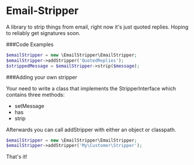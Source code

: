Email-Stripper
==============

A library to strip things from email, right now it's just quoted replies. Hoping to reliably get signatures soon.

###Code Examples
```php
$emailStripper = new \EmailStripper\EmailStripper;
$emailStripper->addStripper('QuotedReplies');
$strippedMessage = $emailStripper->strip($message);
```

###Adding your own stripper

Your need to write a class that implements the StripperInterface which contains three methods:

* setMessage
* has
* strip

Afterwards you can call addStripper with either an object or classpath.
```php
$emailStripper = new \EmailStripper\EmailStripper;
$emailStripper->addStripper('My\Customer\Stripper');
```

That's it!

